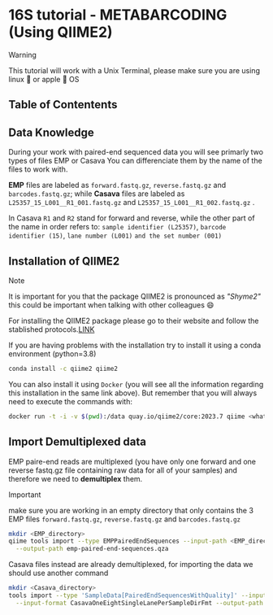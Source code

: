# 16S tutorial - METABARCODING (Using QIIME2)
>[!WARNING]
>This tutorial will work with a Unix Terminal, please make sure you are using linux :penguin: or apple :apple: OS

## Table of Contentents



## Data Knowledge

During your work with paired-end sequenced data you will see primarly two types of files EMP or Casava
You can differenciate them by the name of the files to work with.

**EMP** files are labeled as ```forward.fastq.gz```, ```reverse.fastq.gz``` and ```barcodes.fastq.gz```; while **Casava** files are labeled as ```L25357_15_L001__R1_001.fastq.gz``` and ```L25357_15_L001__R1_002.fastq.gz```
.

In Casava ```R1``` and ```R2``` stand for forward and reverse, while the other part of the name in order refers to: ```sample identifier (L25357)```, ```barcode identifier (15)```, ```lane number (L001)``` ```and the set number (001)```

## Installation of QIIME2

>[!NOTE]
>It is important for you that the package QIIME2 is pronounced as _"Shyme2"_ this could be important when talking with other colleagues :smile:

For installing the QIIME2 package please go to their website and follow the stablished protocols.[LINK]()

If you are having problems with the installation try to install it using a conda environment (python=3.8)

```Bash
conda install -c qiime2 qiime2
```

You can also install it using ```Docker``` (you will see all the information regarding this installation in the same link above). But remember that you will always need to execute the commands with:
```Bash
docker run -t -i -v $(pwd):/data quay.io/qiime2/core:2023.7 qiime <whatever_follows>
```

## Import Demultiplexed data

EMP paire-end reads are multiplexed (you have only one forward and one reverse fastq.gz file containing raw data for all of your samples) and therefore we need to **demultiplex** them.
>[!IMPORTANT]
>make sure you are working in an empty directory that only contains the 3 EMP files ```forward.fastq.gz```, ```reverse.fastq.gz``` and ```barcodes.fastq.gz```

```Bash
mkdir <EMP_directory>
qiime tools import --type EMPPairedEndSequences --input-path <EMP_directory> \
  --output-path emp-paired-end-sequences.qza
```

Casava files instead are already demultiplexed, for importing the data we should use another command

```Bash
mkdir <Casava_directory>
tools import --type 'SampleData[PairedEndSequencesWithQuality]' --input-path <Casava_directory> \
  --input-format CasavaOneEightSingleLanePerSampleDirFmt --output-path demux-paired-end.qza
```
